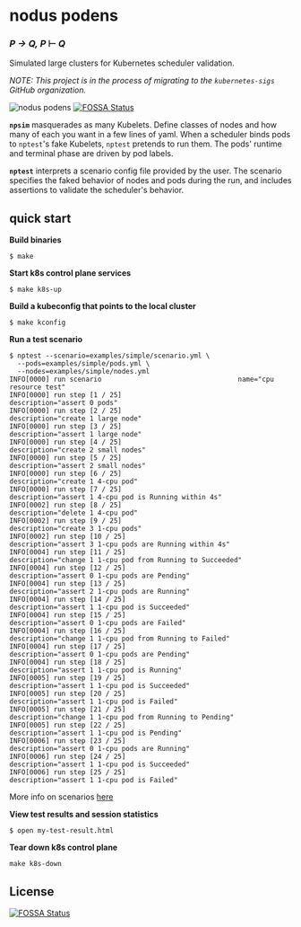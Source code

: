 # nodus podens

### _P → Q, P_ ⊢ _Q_

Simulated large clusters for Kubernetes scheduler validation.

_*NOTE:* This project is in the process of migrating to the
`kubernetes-sigs` GitHub organization._

![nodus podens](https://user-images.githubusercontent.com/379372/55267148-baaea080-523d-11e9-9c63-fec89ed663a5.png)
[![FOSSA Status](https://app.fossa.io/api/projects/git%2Bgithub.com%2Fnikhita-bot%2Fnodus.svg?type=shield)](https://app.fossa.io/projects/git%2Bgithub.com%2Fnikhita-bot%2Fnodus?ref=badge_shield)

**`npsim`** masquerades as many Kubelets. Define classes of nodes and how many of each you want in a few lines of yaml. When a scheduler binds pods to `nptest`'s fake Kubelets, `nptest` pretends to run them. The pods' runtime and terminal phase are driven by pod labels.

**`nptest`** interprets a scenario config file provided by the user. The scenario specifies the faked behavior of nodes and pods during the run, and includes assertions to validate the scheduler's behavior.

## quick start

**Build binaries**

`$ make`

**Start k8s control plane services**

`$ make k8s-up`

**Build a kubeconfig that points to the local cluster**

`$ make kconfig`

**Run a test scenario**

```
$ nptest --scenario=examples/simple/scenario.yml \
  --pods=examples/simple/pods.yml \
  --nodes=examples/simple/nodes.yml
INFO[0000] run scenario                                  name="cpu resource test"
INFO[0000] run step [1 / 25]                             description="assert 0 pods"
INFO[0000] run step [2 / 25]                             description="create 1 large node"
INFO[0000] run step [3 / 25]                             description="assert 1 large node"
INFO[0000] run step [4 / 25]                             description="create 2 small nodes"
INFO[0000] run step [5 / 25]                             description="assert 2 small nodes"
INFO[0000] run step [6 / 25]                             description="create 1 4-cpu pod"
INFO[0000] run step [7 / 25]                             description="assert 1 4-cpu pod is Running within 4s"
INFO[0002] run step [8 / 25]                             description="delete 1 4-cpu pod"
INFO[0002] run step [9 / 25]                             description="create 3 1-cpu pods"
INFO[0002] run step [10 / 25]                            description="assert 3 1-cpu pods are Running within 4s"
INFO[0004] run step [11 / 25]                            description="change 1 1-cpu pod from Running to Succeeded"
INFO[0004] run step [12 / 25]                            description="assert 0 1-cpu pods are Pending"
INFO[0004] run step [13 / 25]                            description="assert 2 1-cpu pods are Running"
INFO[0004] run step [14 / 25]                            description="assert 1 1-cpu pod is Succeeded"
INFO[0004] run step [15 / 25]                            description="assert 0 1-cpu pods are Failed"
INFO[0004] run step [16 / 25]                            description="change 1 1-cpu pod from Running to Failed"
INFO[0004] run step [17 / 25]                            description="assert 0 1-cpu pods are Pending"
INFO[0004] run step [18 / 25]                            description="assert 1 1-cpu pod is Running"
INFO[0005] run step [19 / 25]                            description="assert 1 1-cpu pod is Succeeded"
INFO[0005] run step [20 / 25]                            description="assert 1 1-cpu pod is Failed"
INFO[0005] run step [21 / 25]                            description="change 1 1-cpu pod from Running to Pending"
INFO[0005] run step [22 / 25]                            description="assert 1 1-cpu pod is Pending"
INFO[0006] run step [23 / 25]                            description="assert 0 1-cpu pods are Running"
INFO[0006] run step [24 / 25]                            description="assert 1 1-cpu pod is Succeeded"
INFO[0006] run step [25 / 25]                            description="assert 1 1-cpu pod is Failed"
```

More info on scenarios [here](doc/scenario.md)

**View test results and session statistics**

`$ open my-test-result.html`

**Tear down k8s control plane**

`make k8s-down`


## License
[![FOSSA Status](https://app.fossa.io/api/projects/git%2Bgithub.com%2Fnikhita-bot%2Fnodus.svg?type=large)](https://app.fossa.io/projects/git%2Bgithub.com%2Fnikhita-bot%2Fnodus?ref=badge_large)